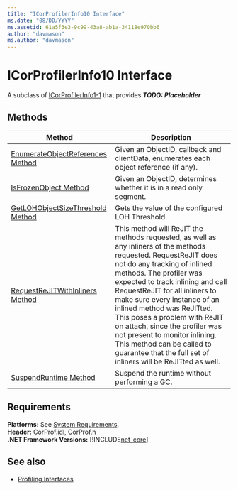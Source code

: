 ```yaml
---
title: "ICorProfilerInfo10 Interface"
ms.date: "08/DD/YYYY"
ms.assetid: 61a5f3e3-9c99-43a8-ab1a-34118e970bb6
author: "davmason"
ms.author: "davmason"
---
```

# ICorProfilerInfo10 Interface

A subclass of [ICorProfilerInfo1-1](../../../../docs/framework/unmanaged-api/profiling/icorprofilerinfo1-1-interface.md) that provides ***TODO: Placeholder***  

## Methods  

| Method|Description|  
| ------------|-----------------|  
|[EnumerateObjectReferences Method](../../../../docs/framework/unmanaged-api/profiling/icorprofilerinfo10-enumerateobjectreferences-method.md)|Given an ObjectID, callback and clientData, enumerates each object reference (if any). |
|[IsFrozenObject Method](../../../../docs/framework/unmanaged-api/profiling/icorprofilerinfo10-isfrozenobject-method.md)|Given an ObjectID, determines whether it is in a read only segment. |
|[GetLOHObjectSizeThreshold Method](../../../../docs/framework/unmanaged-api/profiling/icorprofilerinfo10-getlohobjectsizethreshold-method.md)|Gets the value of the configured LOH Threshold. |
|[RequestReJITWithInliners Method](../../../../docs/framework/unmanaged-api/profiling/icorprofilerinfo10-requestrejitwithinliners-method.md)| This method will ReJIT the methods requested, as well as any inliners of the methods requested.  RequestReJIT does not do any tracking of inlined methods. The profiler was expected to track inlining and call RequestReJIT for all inliners to make sure every instance of an inlined method was ReJITted. This poses a problem with ReJIT on attach, since the profiler was not present to monitor inlining. This method can be called to guarantee that the full set of inliners will be ReJITted as well.  |
|[SuspendRuntime Method](../../../../docs/framework/unmanaged-api/profiling/icorprofilerinfo10-suspendruntime-method.md)|Suspend the runtime without performing a GC. |

## Requirements  
**Platforms:** See [System Requirements](../../../../docs/framework/get-started/system-requirements.md).  
**Header:** CorProf.idl, CorProf.h  
**.NET Framework Versions:** [!INCLUDE[net_core](../../../../includes/net-core.md)]  
## See also
- [Profiling Interfaces](../../../../docs/framework/unmanaged-api/profiling/profiling-interfaces.md)
